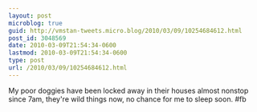 ```yaml
---
layout: post
microblog: true
guid: http://vmstan-tweets.micro.blog/2010/03/09/10254684612.html
post_id: 3048569
date: 2010-03-09T21:54:34-0600
lastmod: 2010-03-09T21:54:34-0600
type: post
url: /2010/03/09/10254684612.html
---
```

My poor doggies have been locked away in their houses almost nonstop since 7am, they're wild things now, no chance for me to sleep soon. #fb
